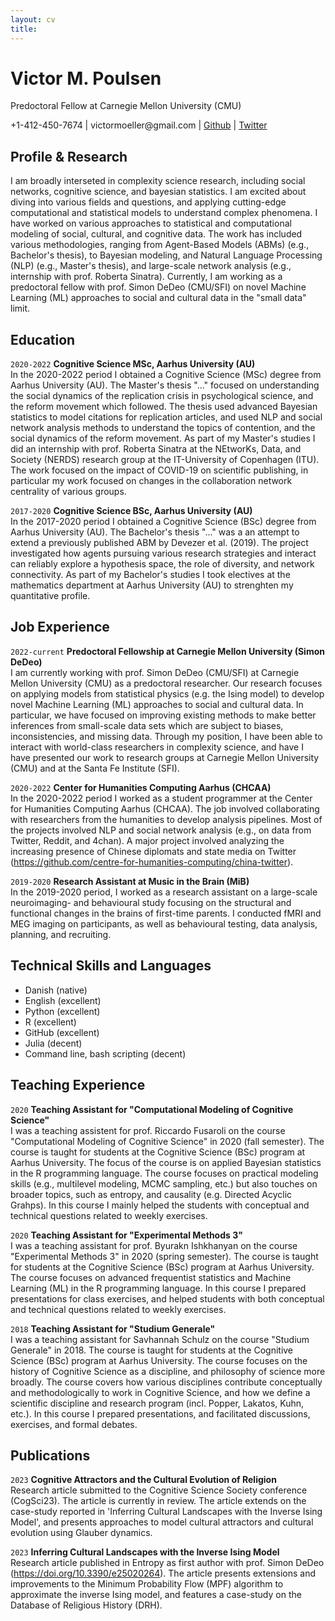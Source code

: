 ```yaml
---
layout: cv
title: 
---
```

# Victor M. Poulsen
Predoctoral Fellow at Carnegie Mellon University (CMU)

<div id="webaddress">
  +1-412-450-7674
|  victormoeller@gmail.com
| <a href="https://github.com/victor-m-p">Github</a>
| <a href="https://twitter.com/vic_moeller">Twitter</a>
</div>

## Profile & Research
I am broadly interseted in complexity science research, including social networks, cognitive science, and bayesian statistics. I am excited about diving into various fields and questions, and applying cutting-edge computational and statistical models to understand complex phenomena. I have worked on various approaches to statistical and computational modeling of social, cultural, and cognitive data. The work has included various methodologies, ranging from Agent-Based Models (ABMs) (e.g., Bachelor's thesis), to Bayesian modeling, and Natural Language Processing (NLP) (e.g., Master's thesis), and large-scale network analysis (e.g., internship with prof. Roberta Sinatra). Currently, I am working as a predoctoral fellow with prof. Simon DeDeo (CMU/SFI) on novel Machine Learning (ML) approaches to social and cultural data in the "small data" limit. 

## Education

`2020-2022`
__Cognitive Science MSc, Aarhus University (AU)__ <br/>
In the 2020-2022 period I obtained a Cognitive Science (MSc) degree from Aarhus University (AU). The Master's thesis "..." focused on understanding the social dynamics of the replication crisis in psychological science, and the reform movement which followed. The thesis used advanced Bayesian statistics to model citations for replication articles, and used NLP and social network analysis methods to understand the topics of contention, and the social dynamics of the reform movement. As part of my Master's studies I did an internship with prof. Roberta Sinatra at the NEtworKs, Data, and Society (NERDS) research group at the IT-University of Copenhagen (ITU). The work focused on the impact of COVID-19 on scientific publishing, in particular my work focused on changes in the collaboration network centrality of various groups. 

`2017-2020`
__Cognitive Science BSc, Aarhus University (AU)__ <br/>
In the 2017-2020 period I obtained a Cognitive Science (BSc) degree from Aarhus University (AU). The Bachelor's thesis "..." was a an attempt to extend a previously published ABM by Devezer et al. (2019). The project investigated how agents pursuing various research strategies and interact can reliably explore a hypothesis space, the role of diversity, and network connectivity. As part of my Bachelor's studies I took electives at the mathematics department at Aarhus University (AU) to strenghten my quantitative profile. 

## Job Experience 

`2022-current` 
__Predoctoral Fellowship at Carnegie Mellon University (Simon DeDeo)__ <br/>
I am currently working with prof. Simon DeDeo (CMU/SFI) at Carnegie Mellon University (CMU) as a predoctoral researcher. Our research focuses on applying models from statistical physics (e.g. the Ising model) to develop novel Machine Learning (ML) approaches to social and cultural data. In particular, we have focused on improving existing methods to make better inferences from small-scale data sets which are subject to biases, inconsistencies, and missing data. Through my position, I have been able to interact with world-class researchers in complexity science, and have I have presented our work to research groups at Carnegie Mellon University (CMU) and at the Santa Fe Institute (SFI). 

`2020-2022`
__Center for Humanities Computing Aarhus (CHCAA)__ <br/>
In the 2020-2022 period I worked as a student programmer at the Center for Humanities Computing Aarhus (CHCAA). The job involved collaborating with researchers from the humanities to develop analysis pipelines. Most of the projects involved NLP and social network analysis (e.g., on data from Twitter, Reddit, and 4chan). A major project involved analyzing the increasing presence of Chinese diplomats and state media on Twitter (https://github.com/centre-for-humanities-computing/china-twitter).

`2019-2020`
__Research Assistant at Music in the Brain (MiB)__ <br/>
In the 2019-2020 period, I worked as a research assistant on a large-scale neuroimaging- and behavioural study focusing on the structural and functional changes in the brains of first-time parents. I conducted fMRI and MEG imaging on participants, as well as behavioural testing, data analysis, planning, and recruiting. 

## Technical Skills and Languages
* Danish (native)
* English (excellent)
* Python (excellent)
* R (excellent)
* GitHub (excellent)
* Julia (decent)
* Command line, bash scripting (decent)

## Teaching Experience
`2020`
__Teaching Assistant for "Computational Modeling of Cognitive Science"__ <br/>
I was a teaching assistent for prof. Riccardo Fusaroli on the course "Computational Modeling of Cognitive Science" in 2020 (fall semester). The course is taught for students at the Cognitive Science (BSc) program at Aarhus University. The focus of the course is on applied Bayesian statistics in the R programming language. The course focuses on practical modeling skills (e.g., multilevel modeling, MCMC sampling, etc.) but also touches on broader topics, such as entropy, and causality (e.g. Directed Acyclic Grahps). In this course I mainly helped the students with conceptual and technical questions related to weekly exercises. 

`2020`
__Teaching Assistant for "Experimental Methods 3"__ <br/>
I was a teaching assistant for prof. Byurakn Ishkhanyan on the course "Experimental Methods 3" in 2020 (spring semester). The course is taught for students at the Cognitive Science (BSc) program at Aarhus University. The course focuses on advanced frequentist statistics and Machine Learning (ML) in the R programming language. In this course I prepared presentations for class exercises, and helped students with both conceptual and technical questions related to weekly exercises. 

`2018`
__Teaching Assistant for "Studium Generale"__ <br/>
I was a teaching assistant for Savhannah Schulz on the course "Studium Generale" in 2018. The course is taught for students at the Cognitive Science (BSc) program at Aarhus University. The course focuses on the history of Cognitive Science as a discipline, and philosophy of science more broadly. The course covers how various disciplines contribute conceptually and methodologically to work in Cognitive Science, and how we define a scientific discipline and research program (incl. Popper, Lakatos, Kuhn, etc.). In this course I prepared presentations, and facilitated discussions, exercises, and formal debates. 

## Publications

`2023`
__Cognitive Attractors and the Cultural Evolution of Religion__ </br>
Research article submitted to the Cognitive Science Society conference (CogSci23). The article is currently in review. The article extends on the case-study reported in 'Inferring Cultural Landscapes with the Inverse Ising Model', and presents approaches to model cultural attractors and cultural evolution using Glauber dynamics. 

`2023` 
__Inferring Cultural Landscapes with the Inverse Ising Model__ </br>
Research article published in Entropy as first author with prof. Simon DeDeo (https://doi.org/10.3390/e25020264). The article presents extensions and improvements to the Minimum Probability Flow (MPF) algorithm to approximate the inverse Ising model, and features a case-study on the Database of Religious History (DRH). 

<!-- ### Footer

Last updated: November 2022 -->


